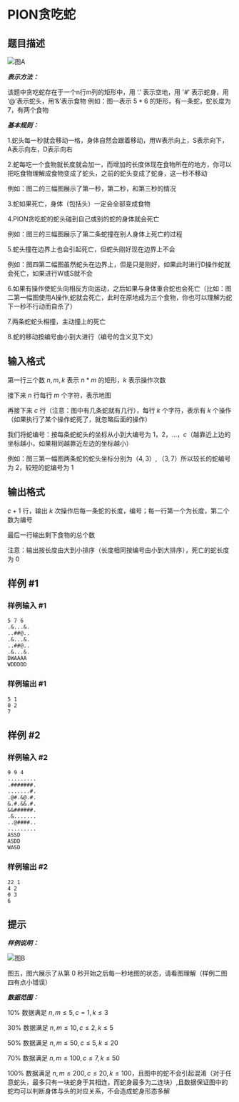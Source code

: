 # PION贪吃蛇

## 题目描述

![图A](https://cdn.luogu.com.cn/upload/pic/31298.png)

***表示方法：***

该题中贪吃蛇存在于一个n行m列的矩形中，用 ‘.’ 表示空地，用 '#’ 表示蛇身，用 ‘@’表示蛇头，用‘&’表示食物
例如：图一表示 $5*6$ 的矩形，有一条蛇，蛇长度为 $7$，有两个食物

***基本规则：***

1.蛇头每一秒就会移动一格，身体自然会跟着移动，用W表示向上，S表示向下，A表示向左，D表示向右

2.蛇每吃一个食物就长度就会加一，而增加的长度体现在食物所在的地方，你可以把吃食物理解成食物变成了蛇头，之前的蛇头变成了蛇身，这一秒不移动

例如：图二的三幅图展示了第一秒，第二秒，和第三秒的情况

3.蛇如果死亡，身体（包括头）一定会全部变成食物

4.PION贪吃蛇的蛇头碰到自己或别的蛇的身体就会死亡

例如：图三的三幅图展示了第二条蛇撞在别人身体上死亡的过程

5.蛇头撞在边界上也会引起死亡，但蛇头刚好现在边界上不会

例如：图四第二幅图虽然蛇头在边界上，但是只是刚好，如果此时进行D操作蛇就会死亡，如果进行W或S就不会

6.如果有操作使蛇头向相反方向运动，之后如果与身体重合蛇也会死亡（比如：图二第一幅图使用A操作,蛇就会死亡，此时在原地成为三个食物，你也可以理解为蛇下一秒不行动而自杀了）

7.两条蛇蛇头相撞，主动撞上的死亡

8.蛇的移动按编号由小到大进行（编号的含义见下文）


## 输入格式

第一行三个数 $n,m,k$ 表示 $n*m$ 的矩形，$k$ 表示操作次数

接下来 $n$ 行每行 $m$ 个字符，表示地图

再接下来 $c$ 行（注意：图中有几条蛇就有几行），每行 $k$ 个字符，表示有 $k$ 个操作（如果执行了某个操作蛇死了，就忽略后面的操作）

我们将蛇编号：按每条蛇蛇头的坐标从小到大编号为 $1，2，...，c$（越靠近上边的坐标越小，如果相同越靠近左边的坐标越小）

例如：图三第一幅图两条蛇的蛇头坐标分别为（$4,3）,（3,7）$所以较长的蛇编号为 $2$，较短的蛇编号为 $1$

## 输出格式

$c+1$ 行，输出 $k$ 次操作后每一条蛇的长度，编号；每一行第一个为长度，第二个数为编号

最后一行输出剩下食物的总个数

注意：输出按长度由大到小排序（长度相同按编号由小到大排序），死亡的蛇长度为 $0$

## 样例 #1

### 样例输入 #1
```
5 7 6
.&...&.
..##@..
.&...&.
..##@..
.&...&.
DWAAAA
WDDDDD
```

### 样例输出 #1

```
5 1
0 2
7
```

## 样例 #2

### 样例输入 #2
```
9 9 4
.........
.#######.
.......#.
.@#.&@.#.
&.#.&&.#.
&&######.
.&.......
..@####..
.........
ASSD
ASDD
WASD
```

### 样例输出 #2

```
22 1
4 2
0 3
6
```

## 提示

***样例说明：***

![图B](https://cdn.luogu.com.cn/upload/pic/31357.png)

图五，图六展示了从第 $0$ 秒开始之后每一秒地图的状态，请看图理解（样例二图四有点小错误）

***数据范围：***

$10\%$ 数据满足 $n,m\leq 5,c=1,k\leq3$

$30\%$ 数据满足 $n,m\leq 10,c\leq 2,k\leq 5$

$50\%$ 数据满足 $n,m\leq 50,c\leq 5,k\leq 20$

$70\%$ 数据满足 $n,m\leq 100,c\leq 7,k\leq 50$

$100\%$ 数据满足 $n,m\leq 200,c\leq 20,k\leq 100$，且图中的蛇不会引起混淆（对于任意蛇头，最多只有一块蛇身于其相连，而蛇身最多为二连块）,且数据保证图中的蛇均可以判断身体与头的对应关系，不会造成蛇身形态多解
